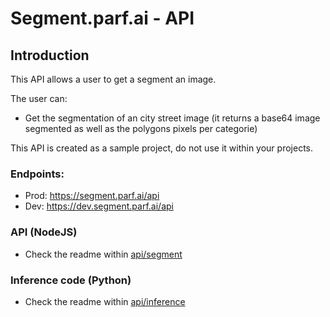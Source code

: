# Segment.parf.ai - API

## Introduction

This API allows a user to get a segment an image.

The user can:

- Get the segmentation of an city street image (it returns a base64 image segmented as well as the polygons pixels per categorie)

This API is created as a sample project, do not use it within your projects.

### Endpoints:

- Prod: https://segment.parf.ai/api
- Dev: https://dev.segment.parf.ai/api

### API (NodeJS)

- Check the readme within [api/segment](./segment/readme.md)

### Inference code (Python)

- Check the readme within  [api/inference](./inference/readme.md)
